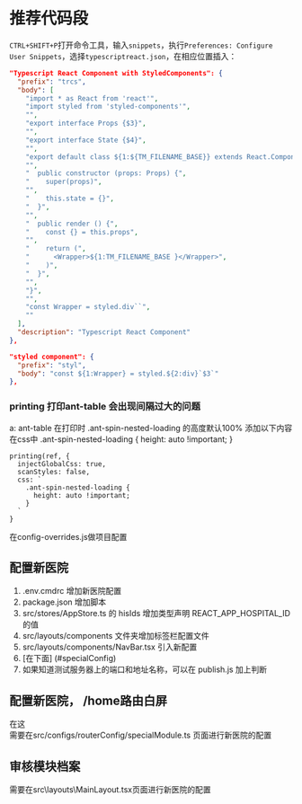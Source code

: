 # 推荐代码段

`CTRL+SHIFT+P`打开命令工具，输入`snippets`，执行`Preferences: Configure User Snippets`，选择`typescriptreact.json`，在相应位置插入：

```json
"Typescript React Component with StyledComponents": {
  "prefix": "trcs",
  "body": [
    "import * as React from 'react'",
    "import styled from 'styled-components'",
    "",
    "export interface Props {$3}",
    "",
    "export interface State {$4}",
    "",
    "export default class ${1:${TM_FILENAME_BASE}} extends React.Component<Props, State> {",
    "",
    "  public constructor (props: Props) {",
    "    super(props)",
    "",
    "    this.state = {}",
    "  }",
    "",
    "  public render () {",
    "    const {} = this.props",
    "",
    "    return (",
    "      <Wrapper>${1:TM_FILENAME_BASE }</Wrapper>",
    "    )",
    "  }",
    "",
    "}",
    "",
    "const Wrapper = styled.div``",
    ""
  ],
  "description": "Typescript React Component"
},

"styled component": {
  "prefix": "styl",
  "body": "const ${1:Wrapper} = styled.${2:div}`$3`"
},
```

### printing 打印ant-table 会出现间隔过大的问题
a:
ant-table 在打印时 .ant-spin-nested-loading 的高度默认100%
添加以下内容在css中
.ant-spin-nested-loading {
  height: auto !important;
}
```tsx
printing(ref, {
  injectGlobalCss: true,
  scanStyles: false,
  css: ` 
    .ant-spin-nested-loading {
      height: auto !important;
    }
  `
}
```
在config-overrides.js做项目配置

## 配置新医院
1. .env.cmdrc 增加新医院配置
2. package.json 增加脚本
3. src/stores/AppStore.ts 的 hisIds 增加类型声明 REACT_APP_HOSPITAL_ID的值
4. src/layouts/components 文件夹增加标签栏配置文件
5. src/layouts/components/NavBar.tsx 引入新配置
6. [在下面] (#specialConfig)
7. 如果知道测试服务器上的端口和地址名称，可以在 publish.js 加上判断
  
## 配置新医院， /home路由白屏
<div name='specialConfig'>在这</div>
需要在src/configs/routerConfig/specialModule.ts 页面进行新医院的配置

## 审核模块档案
需要在src\layouts\MainLayout.tsx页面进行新医院的配置
